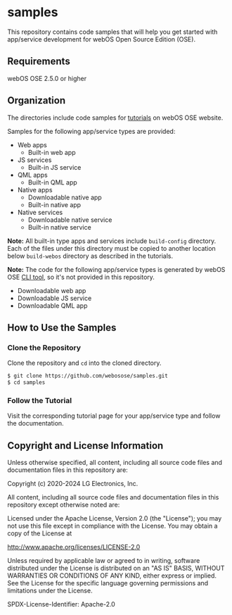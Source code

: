 # samples

This repository contains code samples that will help you get started with app/service development for webOS Open Source Edition (OSE).

## Requirements

webOS OSE 2.5.0 or higher

## Organization

The directories include code samples for [tutorials](https://www.webosose.org/docs/tutorials/) on webOS OSE website.

Samples for the following app/service types are provided:

* Web apps
	* Built-in web app
* JS services
	* Built-in JS service
* QML apps
	* Built-in QML app
* Native apps
	* Downloadable native app
	* Built-in native app
* Native services
	* Downloadable native service
	* Built-in native service

**Note:** All built-in type apps and services include `build-config` directory. Each of the files under this directory must be copied to another location below `build-webos` directory as described in the tutorials.

**Note:** The code for the following app/service types is generated by webOS OSE [CLI tool](https://www.webosose.org/docs/tools/sdk/cli/cli-user-guide/), so it's not provided in this repository.

* Downloadable web app
* Downloadable JS service
* Downloadable QML app

## How to Use the Samples

### Clone the Repository

Clone the repository and `cd` into the cloned directory.

```bash
$ git clone https://github.com/webosose/samples.git
$ cd samples
```

### Follow the Tutorial

Visit the corresponding tutorial page for your app/service type and follow the documentation.

## Copyright and License Information

Unless otherwise specified, all content, including all source code files and documentation files in this repository are:

Copyright (c) 2020-2024 LG Electronics, Inc.

All content, including all source code files and documentation files in this repository except otherwise noted are:

Licensed under the Apache License, Version 2.0 (the "License");
you may not use this file except in compliance with the License.
You may obtain a copy of the License at

http://www.apache.org/licenses/LICENSE-2.0

Unless required by applicable law or agreed to in writing, software
distributed under the License is distributed on an "AS IS" BASIS,
WITHOUT WARRANTIES OR CONDITIONS OF ANY KIND, either express or implied.
See the License for the specific language governing permissions and
limitations under the License.

SPDX-License-Identifier: Apache-2.0
